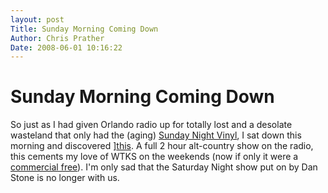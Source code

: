 ```yaml
---
layout: post
Title: Sunday Morning Coming Down  
Author: Chris Prather
Date: 2008-06-01 10:16:22
---
```


# Sunday Morning Coming Down
So just as I had given Orlando radio up for totally lost and a desolate wasteland that only had the (aging) [Sunday Night Vinyl](http://www.wtks.com/pages/sundaynightvinyl.html), I sat down this morning and discovered ][this](http://www.wtks.com/pages/smcd.html). A full 2 hour alt-country show on the radio, this cements my love of WTKS on the weekends (now if only it were a [commercial free](http://minnesota.publicradio.org/radio/services/the_current/)). I'm only sad that the Saturday Night show put on by Dan Stone is no longer with us.
